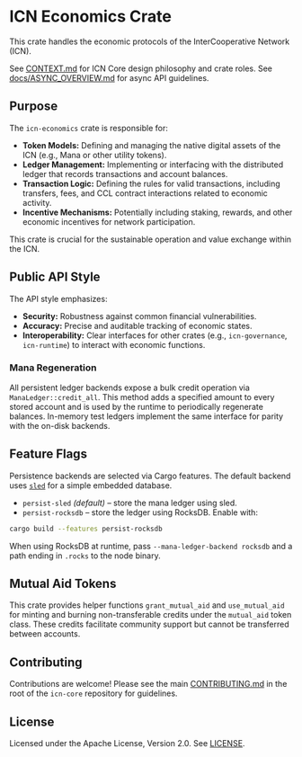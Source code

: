 # ICN Economics Crate

This crate handles the economic protocols of the InterCooperative Network (ICN).

See [CONTEXT.md](../../CONTEXT.md) for ICN Core design philosophy and crate roles.
See [docs/ASYNC_OVERVIEW.md](../../docs/ASYNC_OVERVIEW.md) for async API guidelines.

## Purpose

The `icn-economics` crate is responsible for:

*   **Token Models:** Defining and managing the native digital assets of the ICN (e.g., Mana or other utility tokens).
*   **Ledger Management:** Implementing or interfacing with the distributed ledger that records transactions and account balances.
*   **Transaction Logic:** Defining the rules for valid transactions, including transfers, fees, and CCL contract interactions related to economic activity.
*   **Incentive Mechanisms:** Potentially including staking, rewards, and other economic incentives for network participation.

This crate is crucial for the sustainable operation and value exchange within the ICN.

## Public API Style

The API style emphasizes:

*   **Security:** Robustness against common financial vulnerabilities.
*   **Accuracy:** Precise and auditable tracking of economic states.
*   **Interoperability:** Clear interfaces for other crates (e.g., `icn-governance`, `icn-runtime`) to interact with economic functions.

### Mana Regeneration

All persistent ledger backends expose a bulk credit operation via
`ManaLedger::credit_all`. This method adds a specified amount to every stored
account and is used by the runtime to periodically regenerate balances. In-memory
test ledgers implement the same interface for parity with the on-disk backends.

## Feature Flags

Persistence backends are selected via Cargo features. The default backend uses
[`sled`](https://crates.io/crates/sled) for a simple embedded database.

- `persist-sled` *(default)* – store the mana ledger using sled.
- `persist-rocksdb` – store the ledger using RocksDB. Enable with:

```bash
cargo build --features persist-rocksdb
```

When using RocksDB at runtime, pass `--mana-ledger-backend rocksdb` and a path
ending in `.rocks` to the node binary.

## Mutual Aid Tokens

This crate provides helper functions `grant_mutual_aid` and `use_mutual_aid` for
minting and burning non-transferable credits under the `mutual_aid` token class.
These credits facilitate community support but cannot be transferred between
accounts.

## Contributing

Contributions are welcome! Please see the main [CONTRIBUTING.md](../../CONTRIBUTING.md) in the root of the `icn-core` repository for guidelines.

## License

Licensed under the Apache License, Version 2.0. See [LICENSE](../../LICENSE). 
